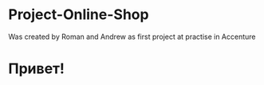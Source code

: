 # Project-Online-Shop
Was created by Roman and Andrew as first project at practise in Accenture
<H1>Привет!</H1>
